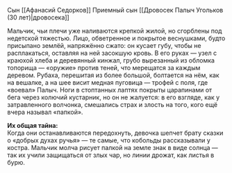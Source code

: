 Сын [[Афанасий Седорков]]
Приемный сын [[Дровосек Палыч Угольков (30 лет)|дровосека]] 

Мальчик, чьи плечи уже наливаются крепкой жилой, но сгорблены под недетской тяжестью. Лицо, обветренное и покрытое веснушками, будто присыпано землёй, напряжённо сжато: он кусает губу, чтобы не расплакаться, оставляя на ней засокшую кровь. В его руках — узел с краюхой хлеба и деревянный кинжал, грубо вырезанный из обломка топорища — «оружие» против теней, что мерещатся за каждым деревом. Рубаха, перешитая из более большой, болтается на нём, как на вешалке, а на шее висит медная пуговица — трофей с поля, где «воевал» Палыч. Ноги в стоптанных лаптях покрыты царапинами от бега через колючий кустарник, но он не жалуется: в его взгляде, как у затравленного волчонка, смешались страх и злость на того, кого ещё вчера называл «папкой».

**Их общая тайна:**  
Когда они останавливаются передохнуть, девочка шепчет брату сказки о «добрых духах ручья» — те самые, что кобольды рассказывали у костра. Мальчик молча рисует палкой на земле знак в виде солнца — так их учили защищаться от злых чар, но линии дрожат, как листья в бурю.